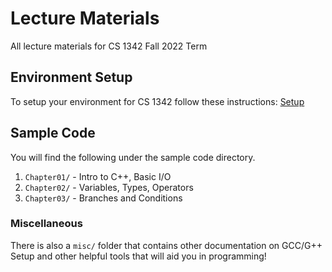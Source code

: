 # Lecture Materials
All lecture materials for CS 1342 Fall 2022 Term

## Environment Setup
To setup your environment for CS 1342 follow these instructions: [Setup](misc/environment-setup.md)

## Sample Code

You will find the following under the sample code directory.

1. `Chapter01/` - Intro to C++, Basic I/O
2. `Chapter02/` - Variables, Types, Operators
3. `Chapter03/` - Branches and Conditions


### Miscellaneous

There is also a `misc/` folder that contains other documentation on GCC/G++ Setup and other helpful tools that will aid you in programming!
